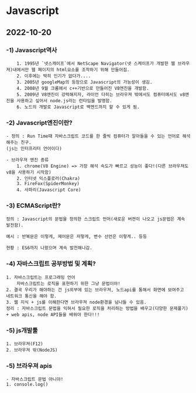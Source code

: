 # Javascript

## 2022-10-20

### -1) Javascript역사
        1. 1995년 `넷스캐이프`에서 NetScape Navigator(넷 스케이프가 개발한 웹 브라우져)내에서만 웹 페이지의 html요소를 조작하기 위해 만들어짐.
        2. 이후에는 딱히 인기가 없다가....
        3. 2005년 googleMap의 등장으로 Javascript의 가능성이 생김.
        4. 2008년 9월 크롬에서 c++기반으로 만들어진 V8엔진을 개발함.
        5. 2009년 V8엔진이 강력해지자, 라이언 다히는 브라우져 밖에서도 컴퓨터에서도 v8엔진을 사용하고 싶어서 node.js라는 런타임을 발명함. 
        6. 노드의 개발로 Javascript로 백엔드까지 할 수 있게 됨. 
        
### -2) Javascript엔진이란?
    - 정의 : Run Time때 자바스크립트 코드를 한 줄씩 컴퓨터가 알아들을 수 있는 언어로 해석해주는 친구.
    (js는 인터프리터 언어이다)

    - 브라우져 엔진 종류
        1. chrome(V8 Engine) => 가장 해석 속도가 빠르고 성능이 좋다!(다른 브라우져도 v8을 사용하기 시작함)
        2. 인터넷 익스플로러(Chakra)
        3. FireFox(SpiderMonkey)
        4. 사파리(Javascript Core) 
### -3) ECMAScript란?

    정의 : Javascript의 문법을 정의한 스크립트 언어(새로운 버젼이 나오고 js문법은 계속 발전함).
    
    예시 : 반복문은 이렇게, 제어문은 저렇게, 변수 선언은 이렇게.. 등등 
        
    현황 : ES6까지 나왔으며 계속 발전해나감. 

### -4) 자바스크립트 공부방법 및 계획?
    1. 자바스크립트는 프로그래밍 언어
        자바스크립트는 로직을 표현하기 위한 그냥 문법이야! 
    2. 결국 우리가 해야하는 건 js외부에 있는 브라우져, 노드api를 통해서 화면에 보여주고 네트워크 통신을 해야 함.
    3. 웹 지식 + js를 이해한다면 브라우져 node환경을 넘나들 수 있음. 
    정리 : 자바스크립트 문법을 익혀서 필요한 로직을 처리하는 방법을 배우고(다양한 문제풀기) + web apis, node API들을 배워야 한다!!! 

### -5) js개발툴
    1. 브라우져(F12)
    2. 브라우져 밖(NodeJS)

### -5) 브라우져 apis
    - 자바스크립트 문법 아니야! 
    1. console.log()
